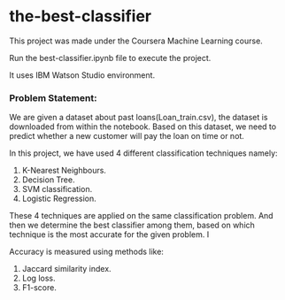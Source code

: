 # the-best-classifier
This project was made under the Coursera Machine Learning course.

Run the best-classifier.ipynb file to execute the project.

It uses IBM Watson Studio environment.

<h3>Problem Statement:</h3>
We are given a dataset about past loans(Loan_train.csv), the dataset is downloaded from within the notebook.
Based on this dataset, we need to predict whether a new customer will pay the loan on time or not.

In this project, we have used 4 different classification techniques namely:
1. K-Nearest Neighbours.
2. Decision Tree.
3. SVM classification.
4. Logistic Regression.

These 4 techniques are applied on the same classification problem. And then we determine the best classifier among them, based on which technique is the most accurate for the given problem. I

Accuracy is measured using methods like:
1. Jaccard similarity index.
2. Log loss.
3. F1-score.

